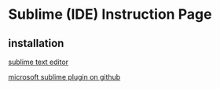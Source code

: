 # Sublime (IDE) Instruction Page

## installation

[sublime text editor](http://www.sublimetext.com/)

[microsoft sublime plugin on github](https://github.com/Microsoft/TypeScript-Sublime-Plugin)
